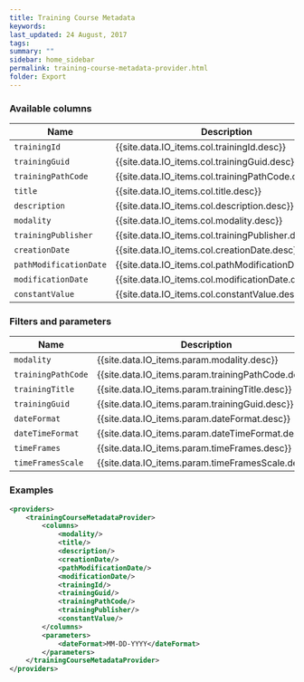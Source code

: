 ```yaml
---
title: Training Course Metadata
keywords:
last_updated: 24 August, 2017
tags: 
summary: ""
sidebar: home_sidebar
permalink: training-course-metadata-provider.html
folder: Export
---
```


### Available columns

Name | Description
---|---
`trainingId` | {{site.data.IO_items.col.trainingId.desc}}
`trainingGuid` | {{site.data.IO_items.col.trainingGuid.desc}}
`trainingPathCode` | {{site.data.IO_items.col.trainingPathCode.desc}}
`title` | {{site.data.IO_items.col.title.desc}}
`description` | {{site.data.IO_items.col.description.desc}}
`modality` | {{site.data.IO_items.col.modality.desc}}
`trainingPublisher` | {{site.data.IO_items.col.trainingPublisher.desc}}
`creationDate` | {{site.data.IO_items.col.creationDate.desc}}
`pathModificationDate` | {{site.data.IO_items.col.pathModificationDate.desc}}
`modificationDate` | {{site.data.IO_items.col.modificationDate.desc}}
`constantValue` | {{site.data.IO_items.col.constantValue.desc}}


### Filters and parameters

Name | Description
---|---
`modality` | {{site.data.IO_items.param.modality.desc}}
`trainingPathCode` | {{site.data.IO_items.param.trainingPathCode.desc}}
`trainingTitle` | {{site.data.IO_items.param.trainingTitle.desc}}
`trainingGuid` | {{site.data.IO_items.param.trainingGuid.desc}}
`dateFormat` | {{site.data.IO_items.param.dateFormat.desc}}
`dateTimeFormat` | {{site.data.IO_items.param.dateTimeFormat.desc}}
`timeFrames` | {{site.data.IO_items.param.timeFrames.desc}}
`timeFramesScale` | {{site.data.IO_items.param.timeFramesScale.desc}}

### Examples
```xml
<providers>
    <trainingCourseMetadataProvider>
        <columns>
            <modality/>
            <title/>
            <description/>
            <creationDate/>
            <pathModificationDate/>
            <modificationDate/>
            <trainingId/>
            <trainingGuid/>
            <trainingPathCode/>
            <trainingPublisher/>
            <constantValue/>
        </columns>
        <parameters>
            <dateFormat>MM-DD-YYYY</dateFormat>
        </parameters>
    </trainingCourseMetadataProvider>
</providers>
```
